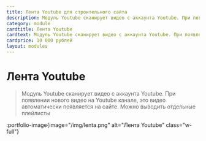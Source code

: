 ```yaml
---
title: Лента Youtube для строительного сайта
description: Модуль Youtube сканирует видео с аккаунта Youtube. При появлении нового видео на Youtube канале, это видео автоматически появляется на сайте. Можно выводить отдельные плейлисты
category: module
cardtitle: Лента Youtube
cardtext: Модуль Youtube сканирует видео с аккаунта Youtube. При появлении нового видео на Youtube канале, это видео автоматически появляется на сайте. Можно выводить отдельные плейлисты
cardprice: 10 000 рублей
layout: modules 
---
```

# Лента Youtube

>Модуль Youtube сканирует видео с аккаунта Youtube. При появлении нового видео на Youtube канале, это видео автоматически появляется на сайте. Можно выводить отдельные плейлисты

:portfolio-image{image="/img/lenta.png" alt="Лента Youtube" class="w-full"}

